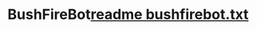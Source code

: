 # BushFireBot[readme bushfirebot.txt](https://github.com/ron-johnson-kek/BushFireBot/files/8875939/readme.bushfirebot.txt)
